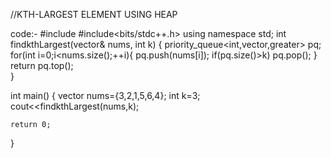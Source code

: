 //KTH-LARGEST ELEMENT USING HEAP

code:-
#include <iostream>
#include<bits/stdc++.h>
using namespace std;
int findkthLargest(vector<int>& nums, int k) {
	priority_queue<int,vector<int>,greater<int>> pq;
	for(int i=0;i<nums.size();++i){
		pq.push(nums[i]);
		if(pq.size()>k) pq.pop();
	}
	return pq.top();            
}

int main()
{
    vector<int> nums={3,2,1,5,6,4};
    int k=3;
    cout<<findkthLargest(nums,k);

    return 0;
}
